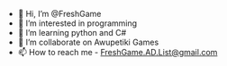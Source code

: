 - 👋 Hi, I’m @FreshGame
- 👀 I’m interested in programming
- 🌱 I’m learning python and C#
- 💞️ I’m collaborate on Awupetiki Games
- 📫 How to reach me - FreshGame.AD.List@gmail.com

<!---
FreshGame1/FreshGame1 is a ✨ special ✨ repository because its `README.md` (this file) appears on your GitHub profile.
You can click the Preview link to take a look at your changes.
--->
